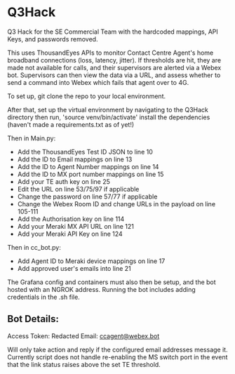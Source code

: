 # Q3Hack
Q3 Hack for the SE Commercial Team with the hardcoded mappings, API Keys, and passwords removed.

This uses ThousandEyes APIs to monitor Contact Centre Agent's home broadband connections (loss, latency, jitter). If thresholds are hit, they are made not available for calls, and their supervisors are alerted via a Webex bot. Supervisors can then view the data via a URL, and assess whether to send a command into Webex which fails that agent over to 4G.

To set up, git clone the repo to your local environment.

After that, set up the virtual environment by navigating to the Q3Hack directory then run, 'source venv/bin/activate' install the dependencies (haven't made a requirements.txt as of yet!)

Then in Main.py:
* Add the ThousandEyes Test ID JSON to line 10
* Add the ID to Email mappings on line 13
* Add the ID to Agent Number mappings on line 14
* Add the ID to MX port number mappings on line 15
* Add your TE auth key on line 25
* Edit the URL on line 53/75/97 if applicable
* Change the password on line 57/77 if applicable
* Change the Webex Room ID and change URLs in the payload on line 105-111
* Add the Authorisation key on line 114
* Add your Meraki MX API URL on line 121
* Add your Meraki API Key on line 124

Then in cc_bot.py:
* Add Agent ID to Meraki device mappings on line 17
* Add approved user's emails into line 21

The Grafana config and containers must also then be setup, and the bot hosted with an NGROK address. Running the bot includes adding credentials in the .sh file.


## Bot Details:

Access Token: Redacted
Email: ccagent@webex.bot

Will only take action and reply if the configured email addresses message it.
Currently script does not handle re-enabling the MS switch port in the event that the link status raises above the set TE threshold.
